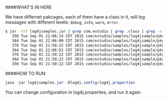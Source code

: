 ####WHAT'S IN HERE

We have differnet pakcages, each of them have a class in it, will log messages with different levels: `debug`, `info`, `warn`, `error`.

```bash
$ jar -tvf log4jsamples.jar | grep com.estudio | grep .class | grep -v 'Main\|LogBase'
   350 Tue Sep 01 22:06:14 CDT 2015 com/estudio/samples/log4jsample/pkg100/Class100.class
   364 Tue Sep 01 22:06:00 CDT 2015 com/estudio/samples/log4jsample/pkg100/pkg110/Class110.class
   378 Tue Sep 01 21:50:22 CDT 2015 com/estudio/samples/log4jsample/pkg100/pkg110/pkg111/Class111.class
   364 Tue Sep 01 22:06:52 CDT 2015 com/estudio/samples/log4jsample/pkg100/pkg120/Class120.class
   378 Tue Sep 01 21:50:22 CDT 2015 com/estudio/samples/log4jsample/pkg100/pkg120/pkg121/Class121.class
   364 Tue Sep 01 21:50:22 CDT 2015 com/estudio/samples/log4jsample/pkg100/pkg130/Class130.class
   350 Tue Sep 01 21:50:22 CDT 2015 com/estudio/samples/log4jsample/pkg200/Class200.class
```


####HOW TO RUN:
```java
java -jar log4jsamples.jar -Dlog4j.config=log4j.properties
```

You can change configuration in log4j.properties, and run it again.

